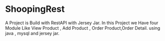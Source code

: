 # ShoopingRest
A Project is Build with RestAPI with Jersey Jar. In this Project we Have four Module Like View Product , Add Product , Order Product,Order Detail.
using java , mysql and jersey jar.
